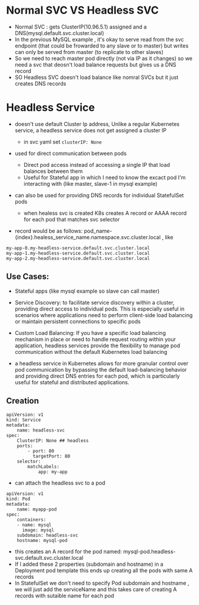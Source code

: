 # Normal SVC VS Headless SVC
- Normal SVC : gets ClusterIP(10.96.5.1) assigned and a DNS(mysql.default.svc.cluster.local)
- In the previous MySQL example , it's okay to serve read from the svc endpoint (that could be frowarded to any slave or to master) but writes can only be served from master (to replicate to other slaves)
- So we need to reach master pod directly (not via IP as it changes) so we need a svc that deosn't load balance requests but gives us a DNS record
- SO Headless SVC doesn't load balance like nomral SVCs but it just creates DNS records

# Headless Service
- doesn't use default Cluster Ip address, Unlike a regular Kubernetes service, a headless service does not get assigned a cluster IP
  - in svc yaml set `clusterIP: None`
- used for direct communication between pods 
  - Direct pod access instead of accessing a single IP that load balances between them
  - Useful for Stateful app in which I need to know the excact pod I'm interacting with (like master, slave-1 in mysql example)
- can also be used for providing DNS records for individual StatefulSet pods
  - when healess svc is created K8s creates A record or AAAA record for each pod that matches svc selector

- record would be as follows: pod_name-{index}.healess_service_name.namespace.svc.cluster.local , like
```
my-app-0.my-headless-service.default.svc.cluster.local
my-app-1.my-headless-service.default.svc.cluster.local
my-app-2.my-headless-service.default.svc.cluster.local
```
## Use Cases:
- Stateful apps (like mysql example so slave can call master)
- Service Discovery: to facilitate service discovery within a cluster, providing direct access to individual pods. This is especially useful in scenarios where applications need to perform client-side load balancing or maintain persistent connections to specific pods
- Custom Load Balancing: If you have a specific load balancing mechanism in place or need to handle request routing within your application, headless services provide the flexibility to manage pod communication without the default Kubernetes load balancing

- a headless service in Kubernetes allows for more granular control over pod communication by bypassing the default load-balancing behavior and providing direct DNS entries for each pod, which is particularly useful for stateful and distributed applications.

## Creation
```
apiVersion: v1
kind: Service
metadata:
    name: headless-svc
spec:
    ClusterIP: None ## headless
    ports:
        - port: 80
          targetPort: 80
    selector:
        matchLabels:
            app: my-app
```
- can attach the headless svc to a pod
```
apiVersion: v1
kind: Pod
metadata:
    name: myapp-pod
spec:
    containers:
    - name: mysql
      image: mysql
    subdomain: headless-svc
    hostname: mysql-pod
```
- this creates an A record for the pod named:  mysql-pod.headless-svc.default.svc.cluster.local
- If I added these 2 properties (subdomain and hostname) in a Deployment pod template this ends up creating all the pods with same A records
- In StatefulSet we don't need to specify Pod subdomain and hostname , we will just add the serviceName and this takes care of creating A records with sutaible name for each pod